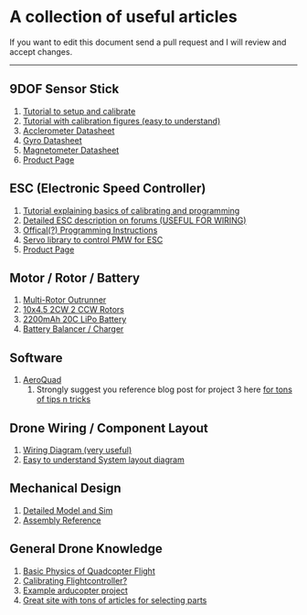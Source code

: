 A collection of useful articles
===================

If you want to edit this document send a pull request and I will review and accept changes.

----------

9DOF Sensor Stick
-----------------
1. [Tutorial to setup and calibrate](https://github.com/ptrbrtz/razor-9dof-ahrs/wiki/Tutorial) 
2. [Tutorial with calibration figures (easy to understand)](http://robots.dacloughb.com/project-2/9-degrees-of-freedom-sensor/)
2. [Acclerometer Datasheet](https://www.sparkfun.com/datasheets/Sensors/Accelerometer/ADXL345.pdf)  
3. [Gyro Datasheet](https://www.sparkfun.com/datasheets/Sensors/Gyro/PS-ITG-3200-00-01.4.pdf)  
4. [Magnetometer Datasheet](http://dlnmh9ip6v2uc.cloudfront.net/datasheets/Sensors/Magneto/HMC5883L-FDS.pdf)
5. [Product Page](https://www.sparkfun.com/products/10724)  

ESC (Electronic Speed Controller)
--
1. [Tutorial explaining basics of calibrating and programming](http://robots.dacloughb.com/project-2/esc-calibration-programming/)
2. [Detailed ESC description on forums (USEFUL FOR WIRING)](http://www.rcgroups.com/forums/showthread.php?t=1513678)
3. [Offical(?) Programming Instructions](http://robots.dacloughb.com/wp-content/uploads/2012/03/mystery-esc-programming.pdf)
4. [Servo library to control PMW for ESC](http://arduino.cc/en/Reference/Servo)
5. [Product Page](http://www.hobbyking.com/hobbyking/store/uh_viewItem.asp?idProduct=9485)

Motor / Rotor / Battery
--
1. [Multi-Rotor Outrunner](http://www.hobbyking.com/hobbyking/store/%5F%5F39036%5F%5FTurnigy%5FMultistar%5F2213%5F980Kv%5F14Pole%5FMulti%5FRotor%5FOutrunner.html)
2. [10x4.5 2CW 2 CCW Rotors](http://www.hobbyking.com/hobbyking/store/%5F%5F25820%5F%5F10x4%5F5%5FSF%5FProps%5F2pc%5FCW%5F2pc%5FCCW%5FGreen%5F.html)
3. [2200mAh 20C LiPo Battery](http://www.hobbyking.com/hobbyking/store/%5F%5F15019%5F%5FTurnigy%5F2200mAh%5F3S%5F20C%5FLipo%5FPack%5FUS%5FWarehouse%5F.html)
4. [Battery Balancer / Charger](http://www.hobbyking.com/hobbyking/store/%5F%5F18066%5F%5FTurnigy%5FAccucel%5F6%5F50W%5F6A%5FBalancer%5FCharger%5Fw%5FAccessories%5FUS%5FWarehouse%5F.html)

Software
--
1. [AeroQuad](http://aeroquad.com/content.php?s=2818a7c8e47b4119611c8e7ab7e14052)
    1. Strongly suggest you reference blog post for project 3 here [for tons of tips n tricks](http://robots.dacloughb.com/project-3/)

Drone Wiring / Component Layout
--
1. [Wiring Diagram (very useful)](http://robots.dacloughb.com/wp-content/uploads/2012/04/quadcopter.png)
2. [Easy to understand System layout diagram](http://www.arducopter.co.uk/uploads/6/7/0/2/6702064/808846142_orig.jpg)

Mechanical Design
--
1. [Detailed Model and Sim](http://robots.dacloughb.com/project-2/mechanical-design/cad-model-and-simulations/)
2. [Assembly Reference](http://robots.dacloughb.com/project-2/mechanical-design/assembly/)

General Drone Knowledge  
--
1. [Basic Physics of Quadcopter Flight](http://blacktieaerial.com/2014/04/29/the-physics-of-quadcopter-flight/)  
2. [Calibrating Flightcontroller?](http://blacktieaerial.com/2014/05/11/quadcopter-maths/)
3. [Example arducopter project](http://www.arducopter.co.uk/all-arducopter-guides/2connectingeverything-for-arducopter)
4. [Great site with tons of articles for selecting parts](http://blacktieaerial.com)

